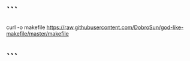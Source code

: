 
# ```
curl -o makefile https://raw.githubusercontent.com/DobroSun/god-like-makefile/master/makefile
# ```

